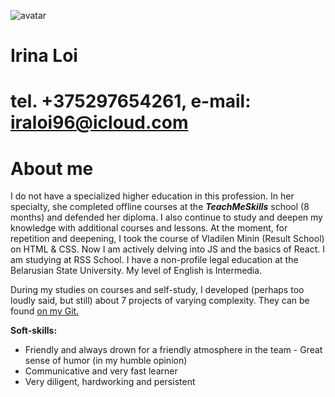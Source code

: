 ![avatar](./Images/irina.jpeg)
# Irina Loi
tel. +375297654261, e-mail: iraloi96@icloud.com
===========
About me
===========
I do not have a specialized higher education in this profession. In her specialty, she completed offline courses at the ***TeachMeSkills*** school (8 months) and defended her diploma. I also continue to study and deepen my knowledge with additional courses and lessons. At the moment, for repetition and deepening, I took the course of Vladilen Minin (Result School) on HTML & CSS.
Now I am actively delving into JS and the basics of React. I am studying at RSS School.
I have a non-profile legal education at the Belarusian State University.
My level of English is Intermedia.
 
During my studies on courses and self-study, I developed (perhaps too loudly said, but still) about 7 projects of varying complexity. They can be found [on my Git.](https://github.com/IrinaLoiy/IrinaLoiy.git)

**Soft-skills:**
* Friendly and always drown for a friendly atmosphere in the team - Great sense of humor (in my humble opinion)
* Communicative and very fast learner
* Very diligent, hardworking and persistent